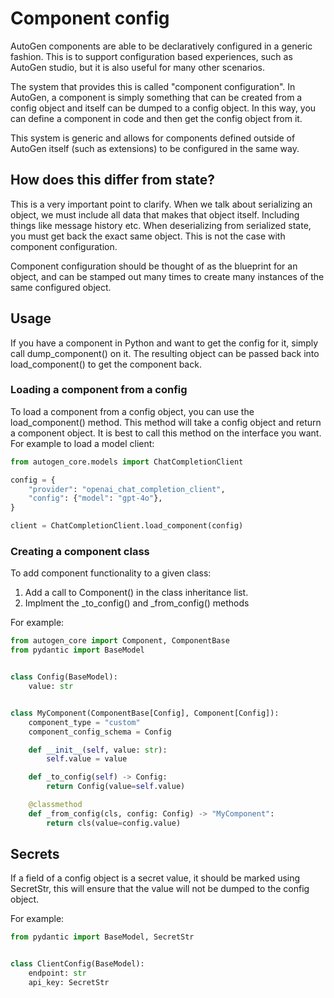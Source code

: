 # Component config

AutoGen components are able to be declaratively configured in a generic fashion. This is to support configuration based experiences, such as AutoGen studio, but it is also useful for many other scenarios.

The system that provides this is called "component configuration". In AutoGen, a component is simply something that can be created from a config object and itself can be dumped to a config object. In this way, you can define a component in code and then get the config object from it.

This system is generic and allows for components defined outside of AutoGen itself (such as extensions) to be configured in the same way.

## How does this differ from state?

This is a very important point to clarify. When we talk about serializing an object, we must include all data that makes that object itself. Including things like message history etc. When deserializing from serialized state, you must get back the exact same object. This is not the case with component configuration.

Component configuration should be thought of as the blueprint for an object, and can be stamped out many times to create many instances of the same configured object.

## Usage

If you have a component in Python and want to get the config for it, simply call dump_component() on it. The resulting object can be passed back into load_component() to get the component back.

### Loading a component from a config

To load a component from a config object, you can use the load_component() method. This method will take a config object and return a component object. It is best to call this method on the interface you want. For example to load a model client:

```python
from autogen_core.models import ChatCompletionClient

config = {
    "provider": "openai_chat_completion_client",
    "config": {"model": "gpt-4o"},
}

client = ChatCompletionClient.load_component(config)
```

### Creating a component class

To add component functionality to a given class:

1. Add a call to Component() in the class inheritance list.
2. Implment the _to_config() and _from_config() methods

For example:

```python
from autogen_core import Component, ComponentBase
from pydantic import BaseModel


class Config(BaseModel):
    value: str


class MyComponent(ComponentBase[Config], Component[Config]):
    component_type = "custom"
    component_config_schema = Config

    def __init__(self, value: str):
        self.value = value

    def _to_config(self) -> Config:
        return Config(value=self.value)

    @classmethod
    def _from_config(cls, config: Config) -> "MyComponent":
        return cls(value=config.value)
```

## Secrets

If a field of a config object is a secret value, it should be marked using SecretStr, this will ensure that the value will not be dumped to the config object.

For example:

```python
from pydantic import BaseModel, SecretStr


class ClientConfig(BaseModel):
    endpoint: str
    api_key: SecretStr
```
